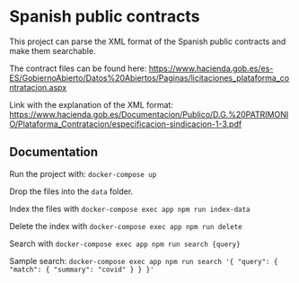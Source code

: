 # Spanish public contracts
This project can parse the XML format of the Spanish public contracts and make them searchable.

The contract files can be found here: https://www.hacienda.gob.es/es-ES/GobiernoAbierto/Datos%20Abiertos/Paginas/licitaciones_plataforma_contratacion.aspx

Link with the explanation of the XML format: https://www.hacienda.gob.es/Documentacion/Publico/D.G.%20PATRIMONIO/Plataforma_Contratacion/especificacion-sindicacion-1-3.pdf

## Documentation

Run the project with: `docker-compose up`

Drop the files into the `data` folder.

Index the files with `docker-compose exec app npm run index-data`

Delete the index with `docker-compose exec app npm run delete`

Search with `docker-compose exec app npm run search {query}`

Sample search: `docker-compose exec app npm run search '{ "query": { "match": { "summary": "covid" } } }'`
